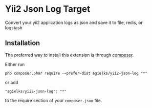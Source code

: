 Yii2 Json Log Target
====================
Convert your yii2 application logs as json and save it to file, redis, or logstash

Installation
------------

The preferred way to install this extension is through [composer](http://getcomposer.org/download/).

Either run

```
php composer.phar require --prefer-dist agielks/yii2-json-log "*"
```

or add

```
"agielks/yii2-json-log": "*"
```

to the require section of your `composer.json` file.
